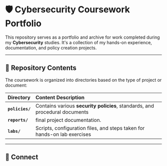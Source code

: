 # 🛡️ Cybersecurity Coursework Portfolio

This repository serves as a portfolio and archive for work completed during my **Cybersecurity** studies. It's a collection of my hands-on experience, documentation, and policy creation projects.

---

## 📂 Repository Contents

The coursework is organized into directories based on the type of project or document:

| Directory | Content Description |
| :--- | :--- |
| **`policies/`** | Contains various **security policies**, standards, and procedural documents  |
| **`reports/`** | final project documentation. |
| **`labs/`** | Scripts, configuration files, and steps taken for hands-on lab exercises |
---

## 🤝 Connect
